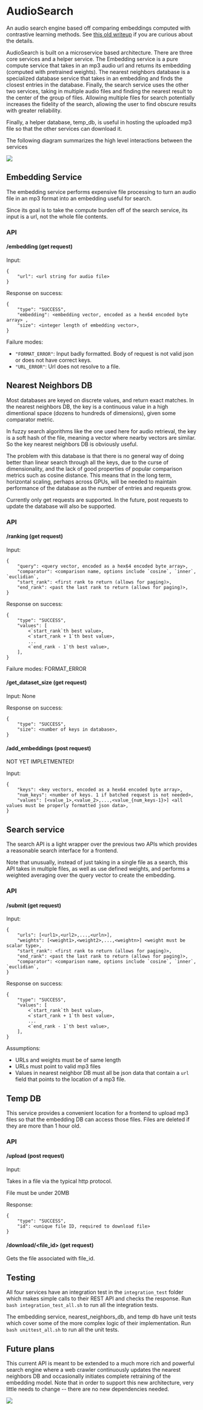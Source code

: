 # AudioSearch

An audio search engine based off comparing embeddings computed with contrastive learning methods. See [this old writeup](https://benblack769.github.io/posts/projects/sound-eval/) if you are curious about the details.

AudioSearch is built on a microservice based architecture. There are three core services and a helper service. The Embedding service is a pure compute service that takes in an mp3 audio url and returns its embedding (computed with pretrained weights). The nearest neighbors database is a specialized database service that takes in an embedding and finds the closest entries in the database. Finally, the search service uses the other two services, taking in multiple audio files and finding the nearest result to the center of the group of files. Allowing multiple files for search potentially increases the fidelity of the search, allowing the user to find obscure results with greater reliability.

Finally, a helper database, temp_db, is useful in hosting the uploaded mp3 file so that the other services can download it.

The following diagram summarizes the high level interactions between the services

![](diagrams/high_level_design.svg)


## Embedding Service

The embedding service performs expensive file processing to turn an audio file in an mp3 format into an embedding useful for search.

Since its goal is to take the compute burden off of the search service, its input is a url, not the whole file contents.

### API

#### /embedding (get request)

Input:

```
{
    "url": <url string for audio file>
}
```

Response on success:

```
{    
    "type": "SUCCESS",
    "embedding": <embedding vector, encoded as a hex64 encoded byte array> ,
    "size": <integer length of embedding vector>,
}
```

Failure modes:

* `"FORMAT_ERROR"`: Input badly formatted. Body of request is not valid json or does not have correct keys.
* `"URL_ERROR"`: Url does not resolve to a file.


## Nearest Neighbors DB

Most databases are keyed on discrete values, and return exact matches. In the nearest neighbors DB, the key is a continuous value in a high dimentional space (dozens to hundreds of dimensions), given some comparator metric.

In fuzzy search algorithms like the one used here for audio retrieval, the key is a soft hash of the file, meaning a vector where nearby vectors are similar. So the key nearest neighbors DB is obviously useful.

The problem with this database is that there is no general way of doing better than linear search through all the keys, due to the curse of dimensionality, and the lack of good properties of popular comparison metrics such as cosine distance.
This means that in the long term, horizontal scaling, perhaps across GPUs, will be needed to maintain performance of the database as the number of entries and requests grow.

Currently only get requests are supported. In the future, post requests to update the database will also be supported.

### API

#### /ranking (get request)

Input:

```
{
    "query": <query vector, encoded as a hex64 encoded byte array>,
    "comparator": <comparison name, options include `cosine`, `inner`, `euclidian`,
    "start_rank": <first rank to return (allows for paging)>,
    "end_rank": <past the last rank to return (allows for paging)>,
}
```

Response on success:

```
{
    "type": "SUCCESS",
    "values": [
        <`start_rank`th best value>,
        <`start_rank + 1`th best value>,
        ...
        <`end_rank - 1`th best value>,
    ],
}
```

Failure modes: FORMAT_ERROR


#### /get_dataset_size (get request)

Input: None

Response on success:

```
{
    "type": "SUCCESS",
    "size": <number of keys in database>,
}
```

#### /add_embeddings (post request)

NOT YET IMPLETMENTED!


Input:

```
{
    "keys": <key vectors, encoded as a hex64 encoded byte array>,
    "num_keys": <number of keys. 1 if batched request is not needed>,
    "values": [<value_1>,<value_2>,...,<value_{num_keys-1}>] <all values must be properly formatted json data>,
}
```

## Search service

The search API is a light wrapper over the previous two APIs which provides a reasonable search interface for a frontend.

Note that unusually, instead of just taking in a single file as a search, this API takes in multiple files, as well as use defined weights, and performs a weighted averaging over the query vector to create the embedding.

### API

#### /submit (get request)

Input:

```
{
    "urls": [<url1>,<url2>,...,<urln>],
    "weights": [<weight1>,<weight2>,...,<weightn>] <weight must be scalar type>,
    "start_rank": <first rank to return (allows for paging)>,
    "end_rank": <past the last rank to return (allows for paging)>,
    "comparator": <comparison name, options include `cosine`, `inner`, `euclidian`,
}
```

Response on success:

```
{
    "type": "SUCCESS",
    "values": [
        <`start_rank`th best value>,
        <`start_rank + 1`th best value>,
        ...
        <`end_rank - 1`th best value>,
    ],
}
```

Assumptions:

* URLs and weights must be of same length
* URLs must point to valid mp3 files
* Values in nearest neighbor DB must all be json data that contain a `url` field that points to the location of a mp3 file.

## Temp DB

This service provides a convenient location for a frontend to upload mp3 files so that the embedding DB can access those files. Files are deleted if they are more than 1 hour old.

### API

#### /upload (post request)

Input:

Takes in a file via the typical http protocol.

File must be under 20MB

Response:

```
{
    "type": "SUCCESS",
    "id": <unique file ID, required to download file>
}
```

#### /download/<file_id> (get request)

Gets the file associated with file_id.

## Testing

All four services have an integration test in the `integration_test` folder which makes simple calls to their REST API and checks the response. Run `bash integration_test_all.sh` to run all the integration tests.

The embedding service, nearest_neighbors_db, and temp db have unit tests which cover some of the more complex logic of their implementation. Run `bash unittest_all.sh` to run all the unit tests.

## Future plans

This current API is meant to be extended to a much more rich and powerful search engine where a web crawler continuously updates the nearest neighbors DB and occasionally initiates complete retraining of the embedding model. Note that in order to support this new architecture, very little needs to change -- there are no new dependencies needed.

![](diagrams/future_designs.svg)
